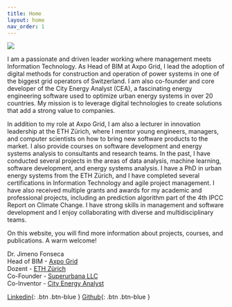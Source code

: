 ```yaml
---
title: Home
layout: home
nav_order: 1
---
```


![](../../assets/images/portrait.jpeg)

I am a passionate and driven leader working where management meets Information Technology. As Head of BIM at Axpo Grid, I lead the adoption of digital methods for construction and operation of power systems in one of the biggest grid operators of Switzerland. I am also co-founder and core developer of the City Energy Analyst (CEA), a fascinating energy engineering software used to optimize urban energy systems in over 20 countries. My mission is to leverage digital technologies to create solutions that add a strong value to companies.

In addition to my role at Axpo Grid, I am also a lecturer in innovation leadership at the ETH Zürich, where I mentor young engineers, managers, and computer scientists on how to bring new software products to the market. I also provide courses on software development and energy systems analysis to consultants and research teams. In the past, I have conducted several projects in the areas of data analysis, machine learning, software development, and energy systems analysis. I have a PhD in urban energy systems from the ETH Zürich, and I have completed several certifications in Information Technology and agile project management. I have also received multiple grants and awards for my academic and professional projects, including an prediction algorithm part of the 4th IPCC Report on Climate Change. I have strong skills in management and software development and I enjoy collaborating with diverse and multidisciplinary teams.

On this website, you will find more information about projects, courses, and publications. A warm welcome!

Dr. Jimeno Fonseca <br />
Head of BIM - [Axpo Grid](https://www.axpo.com/ch/en/business/grid-services/digital-solutions-grid/building-information-modeling.html) <br />
Dozent - [ETH Zürich](https://ethz.ch/de.html) <br />
Co-Founder - [Superurbana LLC](https://www.superurbana.com/) <br />
Co-Inventor - [City Energy Analyst](https://www.cityenergyanalyst.com/) <br />

[Linkedin](https://www.linkedin.com/in/jimenofonseca/){: .btn .btn-blue }
[Github](https://github.com/jimenofonseca){: .btn .btn-blue }
